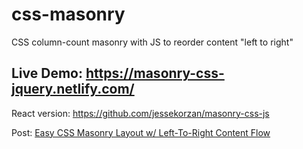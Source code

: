 # css-masonry
CSS column-count masonry with JS to reorder content "left to right"

## Live Demo: https://masonry-css-jquery.netlify.com/
React version: https://github.com/jessekorzan/masonry-css-js

Post: [Easy CSS Masonry Layout w/ Left-To-Right Content Flow](https://hackernoon.com/masonry-layout-technique-react-demo-of-100-css-control-of-the-view-e4190fa4296)
